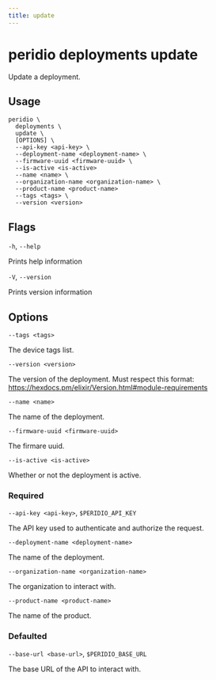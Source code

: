 ```yaml
---
title: update
---
```


# peridio deployments update

Update a deployment.

## Usage

```
peridio \
  deployments \
  update \
  [OPTIONS] \
  --api-key <api-key> \
  --deployment-name <deployment-name> \
  --firmware-uuid <firmware-uuid> \
  --is-active <is-active>
  --name <name> \
  --organization-name <organization-name> \
  --product-name <product-name>
  --tags <tags> \
  --version <version>
```

## Flags

`-h`, `--help`

Prints help information

`-V`, `--version`

Prints version information

## Options

`--tags <tags>`

The device tags list.

`--version <version>`

The version of the deployment. Must respect this format: https://hexdocs.pm/elixir/Version.html#module-requirements

`--name <name>`

The name of the deployment.

`--firmware-uuid <firmware-uuid>`

The firmare uuid.

`--is-active <is-active>`

Whether or not the deployment is active.

### Required

`--api-key <api-key>`, `$PERIDIO_API_KEY`

The API key used to authenticate and authorize the request.

`--deployment-name <deployment-name>`

The name of the deployment.

`--organization-name <organization-name>`

The organization to interact with.

`--product-name <product-name>`

The name of the product.

### Defaulted

`--base-url <base-url>`, `$PERIDIO_BASE_URL`

The base URL of the API to interact with.
